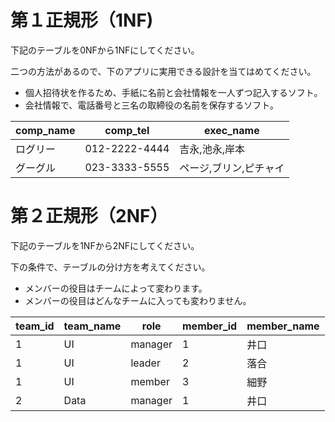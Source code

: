 # 第１正規形（1NF)

下記のテーブルを0NFから1NFにしてください。

二つの方法があるので、下のアプリに実用できる設計を当てはめてください。

* 個人招待状を作るため、手紙に名前と会社情報を一人ずつ記入するソフト。
* 会社情報で、電話番号と三名の取締役の名前を保存するソフト。

| comp_name | comp_tel      | exec_name              |
| --------- | --------      | --------               |
| ログリー  | 012-2222-4444 | 吉永,池永,岸本         |
| グーグル  | 023-3333-5555 | ページ,ブリン,ピチャイ |


# 第２正規形（2NF）

下記のテーブルを1NFから2NFにしてください。

下の条件で、テーブルの分け方を考えてください。

* メンバーの役目はチームによって変わります。
* メンバーの役目はどんなチームに入っても変わりません。

| team_id | team_name | role       | member_id    | member_name  |
| ------- | --------- | ---------- | ------------ | ------------ |
| 1       | UI        | manager    | 1            | 井口         |
| 1       | UI        | leader     | 2            | 落合         |
| 1       | UI        | member     | 3            | 細野         |
| 2       | Data      | manager    | 1            | 井口         |

